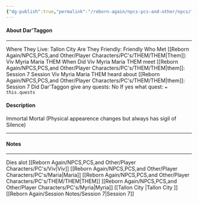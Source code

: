```yaml
---
{"dg-publish":true,"permalink":"/reborn-again/npcs-pcs-and-other/npcs/friendly/dar-taggon/"}
---
```



#### About Dar'Taggon
---
Where They Live: Tallon City 
Are They Friendly: Friendly 
Who Met [[Reborn Again/NPCS,PCS,and Other/Player Characters/PC's/THEM/THEM\|Them]]: Viv Myria Maria THEM
When Did Viv Myria Maria THEM meet [[Reborn Again/NPCS,PCS,and Other/Player Characters/PC's/THEM/THEM\|them]]: Session 7
Session Viv Myria Maria THEM heard about [[Reborn Again/NPCS,PCS,and Other/Player Characters/PC's/THEM/THEM\|them]]: Session 7
Did Dar'Taggon give any quests: No
	If yes what quest: `= this.quests`


#### Description
Immortal Mortal (Physical appearence changes but always has sigil of Silence)

---

#### Notes
---
Dies alot
[[Reborn Again/NPCS,PCS,and Other/Player Characters/PC's/Viv\|Viv]]
[[Reborn Again/NPCS,PCS,and Other/Player Characters/PC's/Maria\|Maria]]
[[Reborn Again/NPCS,PCS,and Other/Player Characters/PC's/THEM/THEM\|THEM]]
[[Reborn Again/NPCS,PCS,and Other/Player Characters/PC's/Myria\|Myria]]
[[Tallon City \|Tallon City ]]
[[Reborn Again/Session Notes/Session 7\|Session 7]]

